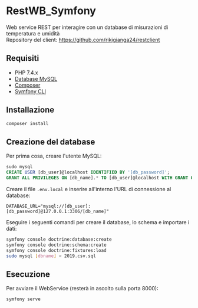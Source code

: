 # RestWB_Symfony

Web service REST per interagire con un database di misurazioni di temperatura e umidità  
Repository del client: https://github.com/rikigianga24/restclient

## Requisiti
- PHP 7.4.x
- [Database MySQL](https://www.mysql.com/it/downloads/)
- [Composer](https://getcomposer.org/download)
- [Symfony CLI](https://symfony.com/download)

## Installazione
```bash
composer install
```

## Creazione del database
Per prima cosa, creare l'utente MySQL:
```sql
sudo mysql
CREATE USER [db_user]@localhost IDENTIFIED BY '[db_password]';
GRANT ALL PRIVILEGES ON [db_name].* TO [db_user]@localhost WITH GRANT OPTION;
```
Creare il file ```.env.local``` e inserire all'interno l'URL di connessione al database:
```
DATABASE_URL="mysql://[db_user]:[db_password]@127.0.0.1:3306/[db_name]"
```
Eseguire i seguenti comandi per creare il database, lo schema e importare i dati:
```bash
symfony console doctrine:database:create
symfony console doctrine:schema:create
symfony console doctrine:fixtures:load
sudo mysql [dbname] < 2019.csv.sql
```
## Esecuzione
Per avviare il WebService (resterà in ascolto sulla porta 8000):
```bash
symfony serve
```
